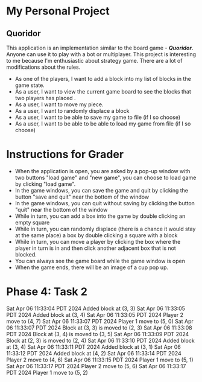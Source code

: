 # My Personal Project

## Quoridor 

This application is an implementation similar to the board game - ***Quoridor***. Anyone can use it to play with a bot or multiplayer. This project is interesting to me because I'm enthusiastic about strategy game. There are a lot of modifications about the rules. 

- As one of the players, I want to add a block into my list of blocks in the game state.
- As a user, I want to view the current game board to see the blocks that two players has placed .
- As a user, I want to move my piece.
- As a user, I want to randomly displace a block
- As a user, I want to be able to save my game to file (if I so choose)
- As a user, I want to be able to be able to load my game from file (if I so choose)

# Instructions for Grader
- When the application is open, you are asked by a pop-up window with two buttons "load game" and "new game", you can choose to load game by clicking "load game".
- In the game windows, you can save the game and quit by clicking the button "save and quit" near the bottom of the window
- In the game windows, you can quit without saving by clicking the button "quit" near the bottom of the window
- While in turn, you can add a box into the game by double clicking an empty square
- While in turn, you can randomly displace (there is a chance it would stay at the same place) a box by double clicking a square with a block
- While in turn, you can move a player by clicking the box where the player in turn is in and then click another adjacent box that is not blocked.
- You can always see the game board while the game window is open
- When the game ends, there will be an image of a cup pop up.
# Phase 4: Task 2
Sat Apr 06 11:33:04 PDT 2024
Added block at (3, 3)
Sat Apr 06 11:33:05 PDT 2024
Added block at (3, 4)
Sat Apr 06 11:33:05 PDT 2024
Player 2 move to (4, 7)
Sat Apr 06 11:33:07 PDT 2024
Player 1 move to (5, 0)
Sat Apr 06 11:33:07 PDT 2024
Block at (3, 3) is moved to (2, 3)
Sat Apr 06 11:33:08 PDT 2024
Block at (3, 4) is moved to (3, 5)
Sat Apr 06 11:33:09 PDT 2024
Block at (2, 3) is moved to (2, 4)
Sat Apr 06 11:33:10 PDT 2024
Added block at (3, 4)
Sat Apr 06 11:33:11 PDT 2024
Added block at (3, 1)
Sat Apr 06 11:33:12 PDT 2024
Added block at (4, 2)
Sat Apr 06 11:33:14 PDT 2024
Player 2 move to (4, 6)
Sat Apr 06 11:33:15 PDT 2024
Player 1 move to (5, 1)
Sat Apr 06 11:33:17 PDT 2024
Player 2 move to (5, 6)
Sat Apr 06 11:33:17 PDT 2024
Player 1 move to (5, 2)